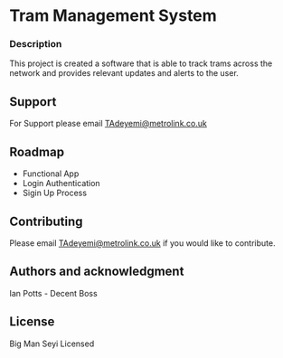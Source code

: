 # Tram Management System
### Description

This project is created a software that is able to track trams across the network and provides relevant updates and alerts to the user.


## Support
For Support please email TAdeyemi@metrolink.co.uk

## Roadmap
- Functional App
- Login Authentication
- Sigin Up Process


## Contributing
Please email TAdeyemi@metrolink.co.uk if you would like to contribute. 

## Authors and acknowledgment
Ian Potts - Decent Boss

## License
Big Man Seyi Licensed